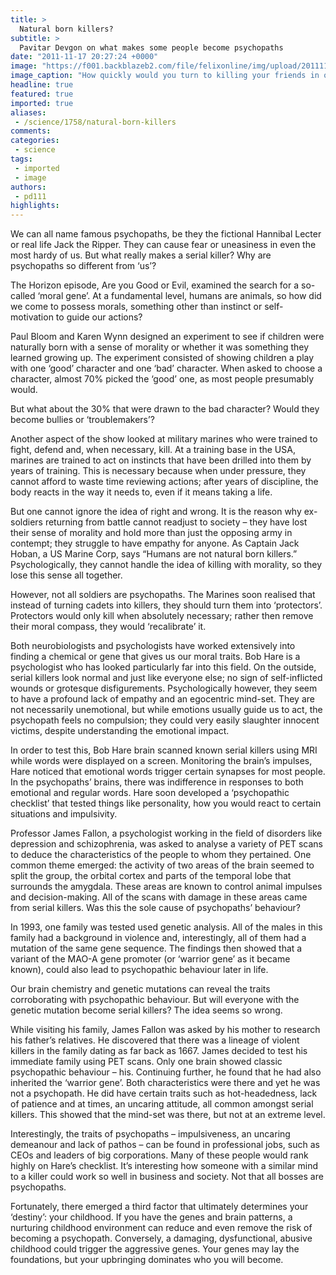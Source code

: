 ```yaml
---
title: >
  Natural born killers?
subtitle: >
  Pavitar Devgon on what makes some people become psychopaths
date: "2011-11-17 20:27:24 +0000"
image: "https://f001.backblazeb2.com/file/felixonline/img/upload/201111172026-pk1811-battle_royale.jpg"
image_caption: "How quickly would you turn to killing your friends in order to live?"
headline: true
featured: true
imported: true
aliases:
 - /science/1758/natural-born-killers
comments:
categories:
 - science
tags:
 - imported
 - image
authors:
 - pd111
highlights:
---
```


We can all name famous psychopaths, be they the fictional Hannibal Lecter or real life Jack the Ripper. They can cause fear or uneasiness in even the most hardy of us. But what really makes a serial killer? Why are psychopaths so different from ‘us’?

The Horizon episode, Are you Good or Evil, examined the search for a so-called ‘moral gene’. At a fundamental level, humans are animals, so how did we come to possess morals, something other than instinct or self-motivation to guide our actions?

Paul Bloom and Karen Wynn designed an experiment to see if children were naturally born with a sense of morality or whether it was something they learned growing up. The experiment consisted of showing children a play with one ‘good’ character and one ‘bad’ character. When asked to choose a character, almost 70% picked the ‘good’ one, as most people presumably would.

But what about the 30% that were drawn to the bad character? Would they become bullies or ‘troublemakers’?

Another aspect of the show looked at military marines who were trained to fight, defend and, when necessary, kill. At a training base in the USA, marines are trained to act on instincts that have been drilled into them by years of training. This is necessary because when under pressure, they cannot afford to waste time reviewing actions; after years of discipline, the body reacts in the way it needs to, even if it means taking a life.

But one cannot ignore the idea of right and wrong. It is the reason why ex-soldiers returning from battle cannot readjust to society – they have lost their sense of morality and hold more than just the opposing army in contempt; they struggle to have empathy for anyone. As Captain Jack Hoban, a US Marine Corp, says “Humans are not natural born killers.” Psychologically, they cannot handle the idea of killing with morality, so they lose this sense all together.

However, not all soldiers are psychopaths. The Marines soon realised that instead of turning cadets into killers, they should turn them into ‘protectors’. Protectors would only kill when absolutely necessary; rather then remove their moral compass, they would ‘recalibrate’ it.

Both neurobiologists and psychologists have worked extensively into finding a chemical or gene that gives us our moral traits. Bob Hare is a psychologist who has looked particularly far into this field.
 On the outside, serial killers look normal and just like everyone else; no sign of self-inflicted wounds or grotesque disfigurements. Psychologically however, they seem to have a profound lack of empathy and an egocentric mind-set. They are not necessarily unemotional, but while emotions usually guide us to act, the psychopath feels no compulsion; they could very easily slaughter innocent victims, despite understanding the emotional impact.

In order to test this, Bob Hare brain scanned known serial killers using MRI while words were displayed on a screen. Monitoring the brain’s impulses, Hare noticed that emotional words trigger certain synapses for most people. In the psychopaths’ brains, there was indifference in responses to both emotional and regular words. Hare soon developed a ‘psychopathic checklist’ that tested things like personality, how you would react to certain situations and impulsivity.

Professor James Fallon, a psychologist working in the field of disorders like depression and schizophrenia, was asked to analyse a variety of PET scans to deduce the characteristics of the people to whom they pertained. One common theme emerged: the activity of two areas of the brain seemed to split the group, the orbital cortex and parts of the temporal lobe that surrounds the amygdala. These areas are known to control animal impulses and decision-making. All of the scans with damage in these areas came from serial killers. Was this the sole cause of psychopaths’ behaviour?

In 1993, one family was tested used genetic analysis. All of the males in this family had a background in violence and, interestingly, all of them had a mutation of the same gene sequence. The findings then showed that a variant of the MAO-A gene promoter (or ‘warrior gene’ as it became known), could also lead to psychopathic behaviour later in life.

Our brain chemistry and genetic mutations can reveal the traits corroborating with psychopathic behaviour. But will everyone with the genetic mutation become serial killers? The idea seems so wrong.

While visiting his family, James Fallon was asked by his mother to research his father’s relatives. He discovered that there was a lineage of violent killers in the family dating as far back as 1667. James decided to test his immediate family using PET scans. Only one brain showed classic psychopathic behaviour – his. Continuing further, he found that he had also inherited the ‘warrior gene’. Both characteristics were there and yet he was not a psychopath. He did have certain traits such as hot-headedness, lack of patience and at times, an uncaring attitude, all common amongst serial killers. This showed that the mind-set was there, but not at an extreme level.

Interestingly, the traits of psychopaths – impulsiveness, an uncaring demeanour and lack of pathos – can be found in professional jobs, such as CEOs and leaders of big corporations. Many of these people would rank highly on Hare’s checklist. It’s interesting how someone with a similar mind to a killer could work so well in business and society. Not that all bosses are psychopaths.

Fortunately, there emerged a third factor that ultimately determines your ‘destiny’: your childhood. If you have the genes and brain patterns, a nurturing childhood environment can reduce and even remove the risk of becoming a psychopath. Conversely, a damaging, dysfunctional, abusive childhood could trigger the aggressive genes. Your genes may lay the foundations, but your upbringing dominates who you will become.
